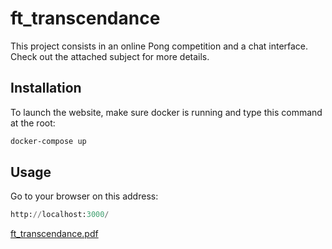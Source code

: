 # ft_transcendance
This project consists in an online Pong competition and a chat interface.
Check out the attached subject for more details.

## Installation

To launch the website, make sure docker is running and type this command at the root:

```bash
docker-compose up
```

## Usage

Go to your browser on this address:
```python
http://localhost:3000/
```
[ft_transcendance.pdf](https://github.com/pnielly/ft_transcendance/files/8929224/ft_transcendance.pdf)
